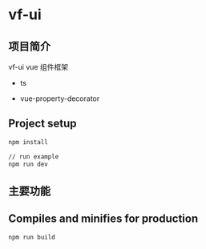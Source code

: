 # vf-ui

## 项目简介

vf-ui vue 组件框架

- ts

- vue-property-decorator

## Project setup

```bash
npm install

// run example
npm run dev
```

## 主要功能

## Compiles and minifies for production

```
npm run build
```
